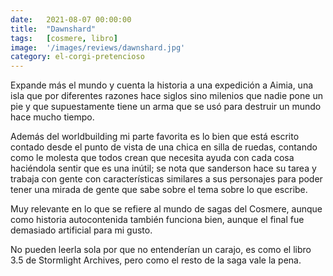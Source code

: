 ```yaml
---
date:   2021-08-07 00:00:00
title:  "Dawnshard"
tags:   [cosmere, libro]
image:  '/images/reviews/dawnshard.jpg'
category: el-corgi-pretencioso
---
```

Expande más el mundo y cuenta la historia a una expedición a Aimia, una isla que por diferentes razones hace siglos sino milenios que nadie pone un pie y que supuestamente tiene un arma que se usó para destruir un mundo hace mucho tiempo.

Además del worldbuilding mi parte favorita es lo bien que está escrito contado desde el punto de vista de una chica en silla de ruedas, contando como le molesta que todos crean que necesita ayuda con cada cosa haciéndola sentir que es una inútil; se nota que sanderson hace su tarea y trabaja con gente con características similares a sus personajes para poder tener una mirada de gente que sabe sobre el tema sobre lo que escribe.

Muy relevante en lo que se refiere al mundo de sagas del Cosmere, aunque como historia autocontenida también funciona bien, aunque el final fue demasiado artificial para mi gusto.

No pueden leerla sola por que no entenderían un carajo, es como el libro 3.5 de Stormlight Archives, pero como el resto de la saga vale la pena.
